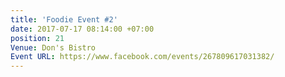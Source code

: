 ```yaml
---
title: 'Foodie Event #2'
date: 2017-07-17 08:14:00 +07:00
position: 21
Venue: Don's Bistro
Event URL: https://www.facebook.com/events/267809617031382/
---
```


